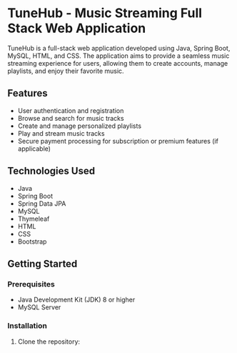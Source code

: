 # TuneHub - Music Streaming Full Stack Web Application

TuneHub is a full-stack web application developed using Java, Spring Boot, MySQL, HTML, and CSS. The application aims to provide a seamless music streaming experience for users, allowing them to create accounts, manage playlists, and enjoy their favorite music.

## Features

- User authentication and registration
- Browse and search for music tracks
- Create and manage personalized playlists
- Play and stream music tracks
- Secure payment processing for subscription or premium features (if applicable)

## Technologies Used

- Java
- Spring Boot
- Spring Data JPA
- MySQL
- Thymeleaf
- HTML
- CSS
- Bootstrap

## Getting Started

### Prerequisites

- Java Development Kit (JDK) 8 or higher
- MySQL Server

### Installation

1. Clone the repository: